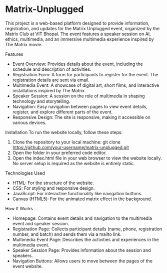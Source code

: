 # Matrix-Unplugged
This project is a web-based platform designed to provide information, registration, and updates for the Matrix Unplugged event, organized by the Matrix Club at VIT Bhopal. The event features a speaker session on AI, ethics, multimedia, and an immersive multimedia experience inspired by The Matrix movie.

Features
- Event Overview: Provides details about the event, including the schedule and description of activities.
- Registration Form: A form for participants to register for the event. The registration details are sent via email.
- Multimedia Event: A showcase of digital art, short films, and interactive installations inspired by The Matrix.
- Speaker Session: A session on the role of multimedia in shaping technology and storytelling.
- Navigation: Easy navigation between pages to view event details, register, and explore different parts of the event.
- Responsive Design: The site is responsive, making it accessible on various devices.


Installation
To run the website locally, follow these steps:
1. Clone the repository to your local machine:
git clone https://github.com/your-username/matrix-unplugged.git
2. Open the folder in your preferred code editor.
3. Open the index.html file in your web browser to view the website locally.
No server setup is required as the website is entirely static.

Technologies Used
- HTML: For the structure of the website.
- CSS: For styling and responsive design.
- JavaScript: For interactive functionality like navigation buttons.
- Canvas (HTML5): For the animated matrix effect in the background.

How It Works
- Homepage: Contains event details and navigation to the multimedia event and speaker session.
- Registration Page: Collects participant details (name, phone, registration number, and batch) and sends them via a mailto link.
- Multimedia Event Page: Describes the activities and experiences in the multimedia event.
- Speaker Session Page: Provides information about the session and speakers.
- Navigation Buttons: Allows users to move between the pages of the event website.

